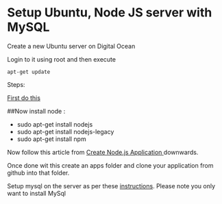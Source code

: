 # Setup Ubuntu, Node JS server with MySQL

Create a new Ubuntu server on Digital Ocean

Login to it using root and then execute

`apt-get update`

Steps:

[First do this](https://www.digitalocean.com/community/tutorials/initial-server-setup-with-ubuntu-14-04)

##Now install node :

* sudo apt-get install nodejs
* sudo apt-get install nodejs-legacy
* sudo apt-get install npm

Now follow this article from [Create Node.js Application
 ](https://www.digitalocean.com/community/tutorials/how-to-set-up-a-node-js-application-for-production-on-ubuntu-14-04) downwards.

Once done wit this create an apps folder and clone your application from github into that folder.

Setup mysql on the server as per these [instructions](https://www.digitalocean.com/community/tutorials/how-to-install-linux-apache-mysql-php-lamp-stack-on-ubuntu-14-04). Please note you only want to install MySql





